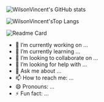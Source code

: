 ![WilsonVincent's GitHub stats](https://github-readme-stats.vercel.app/api?username=WilsonVincent&count_private=true&show_icons=true&theme=great-gatsby)

![WilsonVincent'sTop Langs](https://github-readme-stats.vercel.app/api/top-langs/?username=WilsonVincent&hide=javascript,html,css,ejs)

![Readme Card](https://github-readme-stats.vercel.app/api/pin/?username=WilsonVincen&repo=wilsonvincent.github.io)

- 🔭 I’m currently working on ...
- 🌱 I’m currently learning ...
- 👯 I’m looking to collaborate on ...
- 🤔 I’m looking for help with ...
- 💬 Ask me about ...
- 📫 How to reach me: ...
- 😄 Pronouns: ...
- ⚡ Fun fact: ...


